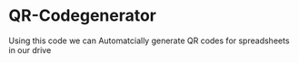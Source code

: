 # QR-Codegenerator
Using this code we can Automatcially generate QR codes for spreadsheets in our drive
